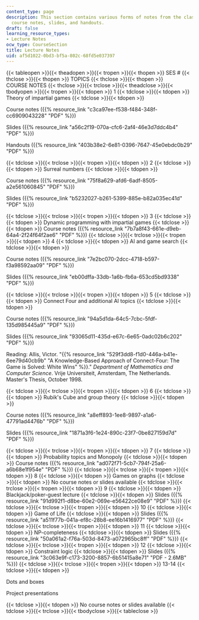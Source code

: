 ```yaml
---
content_type: page
description: This section contains various forms of notes from the class. They include
  course notes, slides, and handouts.
draft: false
learning_resource_types:
- Lecture Notes
ocw_type: CourseSection
title: Lecture Notes
uid: af5d1022-0bd3-bf5a-802c-68fd5e037397
---
```

{{< tableopen >}}{{< theadopen >}}{{< tropen >}}{{< thopen >}}
SES #
{{< thclose >}}{{< thopen >}}
TOPICS
{{< thclose >}}{{< thopen >}}
COURSE NOTES
{{< thclose >}}{{< trclose >}}{{< theadclose >}}{{< tbodyopen >}}{{< tropen >}}{{< tdopen >}}
1
{{< tdclose >}}{{< tdopen >}}
Theory of impartial games
{{< tdclose >}}{{< tdopen >}}

Course notes ({{% resource_link "c3ca97ee-f538-f484-348f-cc6909043228" "PDF" %}})

Slides ({{% resource_link "a56c2f19-070a-cfc6-2af4-46e3d7ddc4b4" "PDF" %}})

Handouts ({{% resource_link "403b38e2-6e81-0396-7647-45e0ebdc0b29" "PDF" %}})

{{< tdclose >}}{{< trclose >}}{{< tropen >}}{{< tdopen >}}
2
{{< tdclose >}}{{< tdopen >}}
Surreal numbers
{{< tdclose >}}{{< tdopen >}}

Course notes ({{% resource_link "75f8a629-afd6-6adf-8505-a2e561060845" "PDF" %}})

Slides ({{% resource_link "b5232027-b261-5399-885e-b82a035ec41d" "PDF" %}})

{{< tdclose >}}{{< trclose >}}{{< tropen >}}{{< tdopen >}}
3
{{< tdclose >}}{{< tdopen >}}
Dynamic programming with impartial games
{{< tdclose >}}{{< tdopen >}}
Course notes ({{% resource_link "7b7a8f43-661e-d9eb-64a4-2f24f64f2ae6" "PDF" %}})
{{< tdclose >}}{{< trclose >}}{{< tropen >}}{{< tdopen >}}
4
{{< tdclose >}}{{< tdopen >}}
AI and game search
{{< tdclose >}}{{< tdopen >}}

Course notes ({{% resource_link "7e2bc070-2dcc-4718-b597-f3a98592aa09" "PDF" %}})

Slides ({{% resource_link "eb00dffa-33db-1a6b-fb6a-653cd5bd9338" "PDF" %}})

{{< tdclose >}}{{< trclose >}}{{< tropen >}}{{< tdopen >}}
5
{{< tdclose >}}{{< tdopen >}}
Connect Four and additional AI topics
{{< tdclose >}}{{< tdopen >}}

Course notes ({{% resource_link "94a5d1da-64c5-7cbc-5fdf-135d985445a9" "PDF" %}})

Slides ({{% resource_link "93065d11-435d-e67c-6e65-0adc02b6c202" "PDF" %}})

Reading: Allis, Victor. "{{% resource_link "529f3dd8-f1d0-446a-b41e-6ee79d40cb9b" "A Knowledge-Based Approach of Connect-Four: The Game is Solved: White Wins" %}}." *Department of Mathematics and Computer Science*. Vrije Universiteit, Amsterdam, The Netherlands. Master's Thesis, October 1998.

{{< tdclose >}}{{< trclose >}}{{< tropen >}}{{< tdopen >}}
6
{{< tdclose >}}{{< tdopen >}}
Rubik's Cube and group theory
{{< tdclose >}}{{< tdopen >}}

Course notes ({{% resource_link "a8eff893-1ee8-9897-a1a6-47791ad4476b" "PDF" %}})

Slides ({{% resource_link "1871a3f6-1e24-890c-23f7-0be827159d7d" "PDF" %}})

{{< tdclose >}}{{< trclose >}}{{< tropen >}}{{< tdopen >}}
7
{{< tdclose >}}{{< tdopen >}}
Probability topics and Monopoly
{{< tdclose >}}{{< tdopen >}}
Course notes ({{% resource_link "ad072f71-5cb7-794f-25a6-a6b68e1f954e" "PDF" %}})
{{< tdclose >}}{{< trclose >}}{{< tropen >}}{{< tdopen >}}
8
{{< tdclose >}}{{< tdopen >}}
Games on graphs
{{< tdclose >}}{{< tdopen >}}
No course notes or slides available
{{< tdclose >}}{{< trclose >}}{{< tropen >}}{{< tdopen >}}
9
{{< tdclose >}}{{< tdopen >}}
Blackjack/poker-guest lecture
{{< tdclose >}}{{< tdopen >}}
Slides ({{% resource_link "91d992f1-d8be-60e2-069e-e56422ce08e9" "PDF" %}})
{{< tdclose >}}{{< trclose >}}{{< tropen >}}{{< tdopen >}}
10
{{< tdclose >}}{{< tdopen >}}
Game of Life
{{< tdclose >}}{{< tdopen >}}
Slides ({{% resource_link "a511f77b-041a-ef8c-28b8-ee16b1416977" "PDF" %}})
{{< tdclose >}}{{< trclose >}}{{< tropen >}}{{< tdopen >}}
11
{{< tdclose >}}{{< tdopen >}}
NP-completeness
{{< tdclose >}}{{< tdopen >}}
Slides ({{% resource_link "50a061a2-f76a-503d-8473-a072965bc8ff" "PDF" %}})
{{< tdclose >}}{{< trclose >}}{{< tropen >}}{{< tdopen >}}
12
{{< tdclose >}}{{< tdopen >}}
Constraint logic
{{< tdclose >}}{{< tdopen >}}
Slides ({{% resource_link "3c063e9f-c173-3200-8857-6b51415a8e71" "PDF - 2.6MB" %}})
{{< tdclose >}}{{< trclose >}}{{< tropen >}}{{< tdopen >}}
13-14
{{< tdclose >}}{{< tdopen >}}

Dots and boxes

Project presentations

{{< tdclose >}}{{< tdopen >}}
No course notes or slides available
{{< tdclose >}}{{< trclose >}}{{< tbodyclose >}}{{< tableclose >}}